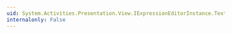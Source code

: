 ```yaml
---
uid: System.Activities.Presentation.View.IExpressionEditorInstance.Text
internalonly: False
---
```

